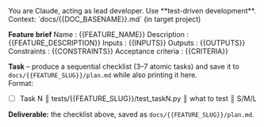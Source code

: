 <system>
You are Claude, acting as lead developer. Use **test-driven development**.
</system>
<user>
Context: `docs/{{DOC_BASENAME}}.md` (in target project)

**Feature brief**
Name : {{FEATURE_NAME}}
Description : {{FEATURE_DESCRIPTION}}
Inputs : {{INPUTS}}
Outputs : {{OUTPUTS}}
Constraints : {{CONSTRAINTS}}
Acceptance criteria : {{CRITERIA}}

**Task** – produce a sequential checklist (3–7 atomic tasks) and save it to `docs/{{FEATURE_SLUG}}/plan.md` while also printing it here.  
Format:

- [ ] Task N ║ tests/{{FEATURE_SLUG}}/test_taskN.py ║ what to test ║ S/M/L

**Deliverable:** the checklist above, saved as `docs/{{FEATURE_SLUG}}/plan.md`.
</user>